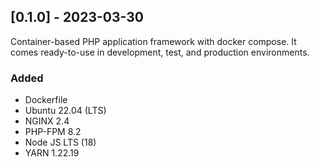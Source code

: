 ## [0.1.0] - 2023-03-30

Container-based PHP application framework with docker compose. It comes ready-to-use in development, test, and
production environments.

### Added

- Dockerfile
- Ubuntu 22.04 (LTS)
- NGINX 2.4
- PHP-FPM 8.2
- Node JS LTS (18)
- YARN 1.22.19

